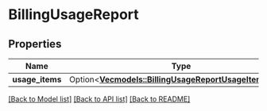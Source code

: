 # BillingUsageReport

## Properties

Name | Type | Description | Notes
------------ | ------------- | ------------- | -------------
**usage_items** | Option<[**Vec<models::BillingUsageReportUsageItemsInner>**](billing_usage_report_usageItems_inner.md)> |  | [optional]

[[Back to Model list]](../README.md#documentation-for-models) [[Back to API list]](../README.md#documentation-for-api-endpoints) [[Back to README]](../README.md)


